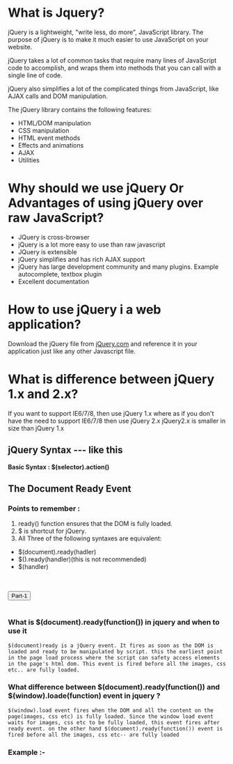 # What is Jquery?
jQuery is a lightweight, "write less, do more", JavaScript library.
The purpose of jQuery is to make it much easier to use JavaScript on your website.

jQuery takes a lot of common tasks that require many lines of JavaScript code to accomplish, and wraps them into methods that you can call with a single line of code.

jQuery also simplifies a lot of the complicated things from JavaScript, like AJAX calls and DOM manipulation.

The jQuery library contains the following features:

- HTML/DOM manipulation
- CSS manipulation
- HTML event methods
- Effects and animations
- AJAX
- Utilities
# Why should we use jQuery Or Advantages of using jQuery over raw JavaScript?
- JQuery is cross-browser
- jQuery is a lot more easy to use than raw javascript
- JQuery is extensible
- jQuery simplifies and has rich AJAX support
- jQuery has large development community and many plugins. Example autocomplete, textbox plugin
- Excellent documentation
# How to use jQuery i a web application?
Download the jQuery file from [jQuery.com](https://jquery.com/) and reference it in your application just like any other Javascript file.
# What is difference between jQuery 1.x and 2.x?
If you want to support IE6/7/8, then use jQuery 1.x where as if you don't have the need to support IE6/7/8 then use jQuery 2.x jQuery2.x is smaller in size than jQuery 1.x
## jQuery Syntax --- like this
**Basic Syntax : $(selector).action()**
## The Document Ready Event

### Points to remember :
1. ready() function ensures that the DOM is fully loaded.
2. $ is shortcut for jQuery.
3. All Three of the following syntaxes are equivalent:
- $(document).ready(hadler)
- $().ready(handler)(this is not recommended)
- $(handler)

 <div class="container"></br>
      <script></br>
      $(document).ready(function(){</br>
          $('#btn-1').click(function(){</br>
            alert('jquery tutorial');</br>
          })</br>
      })<</br>
      </script></br>
        <button class="btn btn-info" id='btn-1'>Part-1</button></br>
    </div></br>
    
    
### What is $(document).ready(function()) in jquery and when to use it
    
`$(document)ready is a jQuery event. It fires as soon as the DOM is loaded and ready to be manipulated by script. this the earliest point in the page load process where the script can safety access elements in the page's html dom. This event is fired before all the images, css etc.. are fully loaded.`

### What difference between $(document).ready(function()) and $(window).loade(function) event in jquery ?
`$(window).load event fires when the DOM and all the content on the page(images, css etc) is fully loaded. Since the window load event waits for images, css etc to be fully loaded, this event fires after ready event. on the other hand $(document).ready(function()) event is fired before all the images, css etc-- are fully loaded`
### Example :-














